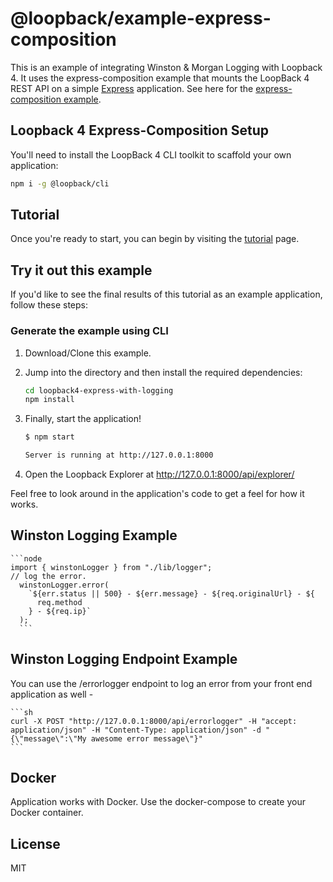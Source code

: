 # @loopback/example-express-composition

This is an example of integrating Winston & Morgan Logging with Loopback 4.
It uses the express-composition example that mounts the LoopBack 4 REST API on a simple
[Express](https://expressjs.com) application. See here for the [express-composition example](https://github.com/strongloop/loopback-next/tree/master/examples/express-composition).

## Loopback 4 Express-Composition Setup

You'll need to install the LoopBack 4 CLI toolkit to scaffold your own application:

```sh
npm i -g @loopback/cli
```

## Tutorial

Once you're ready to start, you can begin by visiting the
[tutorial](http://loopback.io/doc/en/lb4/express-with-lb4-rest-tutorial.html)
page.

## Try it out this example

If you'd like to see the final results of this tutorial as an example
application, follow these steps:

### Generate the example using CLI

1. Download/Clone this example.
2. Jump into the directory and then install the required dependencies:

   ```sh
   cd loopback4-express-with-logging
   npm install
   ```

3. Finally, start the application!

   ```sh
   $ npm start

   Server is running at http://127.0.0.1:8000
   ```

4. Open the Loopback Explorer at http://127.0.0.1:8000/api/explorer/

Feel free to look around in the application's code to get a feel for how it
works.

## Winston Logging Example

    ```node
    import { winstonLogger } from "./lib/logger";
    // log the error.
      winstonLogger.error(
        `${err.status || 500} - ${err.message} - ${req.originalUrl} - ${
          req.method
        } - ${req.ip}`
      );
      ```

## Winston Logging Endpoint Example

You can use the /errorlogger endpoint to log an error from your front end application as well -

    ```sh
    curl -X POST "http://127.0.0.1:8000/api/errorlogger" -H "accept: application/json" -H "Content-Type: application/json" -d "{\"message\":\"My awesome error message\"}"
    ```

## Docker

Application works with Docker. Use the docker-compose to create your Docker container.

## License

MIT

